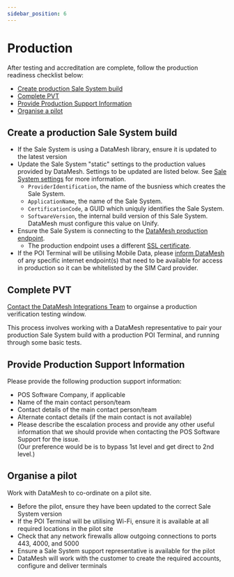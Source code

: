 ```yaml
---
sidebar_position: 6
---
```


# Production

After testing and accreditation are complete, follow the production readiness checklist below:

- [Create production Sale System build](#production-create-production-sale-system-build)
- [Complete PVT](#production-complete-pvt)
- [Provide Production Support Information](#production-provide-production-support-information)
- [Organise a pilot](#production-organise-a-pilot)

## Create a production Sale System build 

- If the Sale System is using a DataMesh library, ensure it is updated to the latest version
- Update the Sale System "static" settings to the production values provided by DataMesh. Settings to be updated are listed below. See [Sale System settings](#design-your-integration-sale-system-settings) for more information.
  - `ProviderIdentification`, the name of the busniess which creates the Sale System.
  - `ApplicationName`, the name of the Sale System.
  - `CertificationCode`, a GUID which uniquly identifies the Sale System. 
  - `SoftwareVersion`, the internal build version of this Sale System. DataMesh must configure this value on Unify. 
- Ensure the Sale System is connecting to the [DataMesh production endpoint](#cloud-api-reference-endpoints).
  - The production endpoint uses a different [SSL certificate](#cloud-api-reference-security).
- If the POI Terminal will be utilising Mobile Data, please [inform DataMesh](mailto:integrations@datameshgroup.com) of any specific internet endpoint(s) that need to be available for access in production so it can be whitelisted by the SIM Card provider.

## Complete PVT

[Contact the DataMesh Integrations Team](mailto:integrations@datameshgroup.com) to orgainse a production verification testing window.

This process involves working with a DataMesh representative to pair your production Sale System build with a production POI Terminal, and running through some basic tests.

## Provide Production Support Information

Please provide the following production support information:

- POS Software Company, if applicable
- Name of the main contact person/team
- Contact details of the main contact person/team
- Alternate contact details (if the main contact is not available)
- Please describe the escalation process and provide any other useful information that we should provide when contacting the POS Software Support for the issue.  
(Our preference would be is to bypass 1st level and get direct to 2nd level.)

## Organise a pilot

Work with DataMesh to co-ordinate on a pilot site. 

- Before the pilot, ensure they have been updated to the correct Sale System version 
- If the POI Terminal will be utilising Wi-Fi, ensure it is available at all required locations in the pilot site
- Check that any network firewalls allow outgoing connections to ports 443, 4000, and 5000
- Ensure a Sale System support representative is available for the pilot 
- DataMesh will work with the customer to create the required accounts, configure and deliver terminals 

